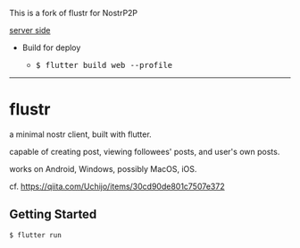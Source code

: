 This is a fork of flustr for NostrP2P

[server side](https://github.com/ryogrid/nostrp2p)

- Build for deploy
  - <pre>$ flutter build web --profile</pre>

---

# flustr

a minimal nostr client, built with flutter.

capable of creating post, viewing followees' posts, and user's own posts.

works on Android, Windows, possibly MacOS, iOS.

cf. https://qiita.com/Uchijo/items/30cd90de801c7507e372

## Getting Started

```shell-session
$ flutter run
```
